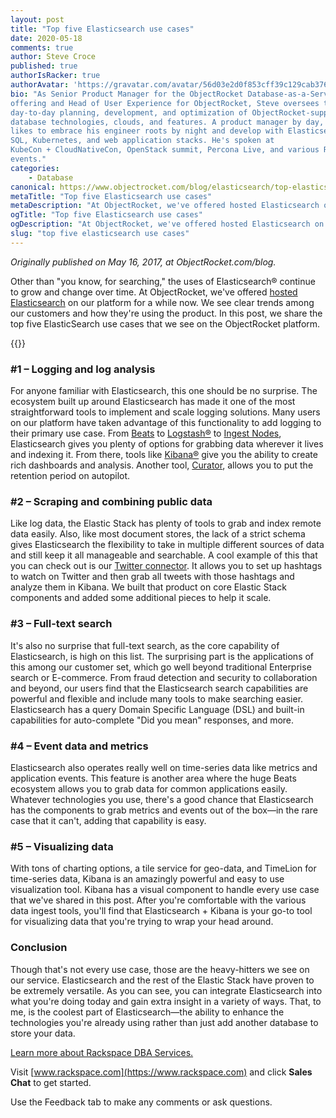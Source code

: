 ```yaml
---
layout: post
title: "Top five Elasticsearch use cases"
date: 2020-05-18
comments: true
author: Steve Croce
published: true
authorIsRacker: true
authorAvatar: 'https://gravatar.com/avatar/56d03e2d0f853cff39c129cab3761d49'
bio: "As Senior Product Manager for the ObjectRocket Database-as-a-Service
offering and Head of User Experience for ObjectRocket, Steve oversees the
day-to-day planning, development, and optimization of ObjectRocket-supported
database technologies, clouds, and features. A product manager by day, he still
likes to embrace his engineer roots by night and develop with Elasticsearch,
SQL, Kubernetes, and web application stacks. He's spoken at
KubeCon + CloudNativeCon, OpenStack summit, Percona Live, and various Rackspace
events."
categories:
    - Database
canonical: https://www.objectrocket.com/blog/elasticsearch/top-elasticsearch-use-cases/
metaTitle: "Top five Elasticsearch use cases"
metaDescription: "At ObjectRocket, we've offered hosted Elasticsearch on our platform for a while now. We see clear trends among our customers and how they're using the product."
ogTitle: "Top five Elasticsearch use cases"
ogDescription: "At ObjectRocket, we've offered hosted Elasticsearch on our platform for a while now. We see clear trends among our customers and how they're using the product."
slug: "top five elasticsearch use cases" 
---
```


*Originally published on May 16, 2017, at ObjectRocket.com/blog.*

Other than "you know, for searching," the uses of Elasticsearch&reg; continue to grow and
change over time. At ObjectRocket, we've offered
[hosted Elasticsearch](https://www.objectrocket.com/managed-elasticsearch/) on our platform
for a while now. We see clear trends among our customers and how they're using the product.
In this post, we share the top five ElasticSearch use cases that we see on the
ObjectRocket platform.

<!--more-->

{{<image src="Picture1.png" title="" alt="">}}

### #1 – Logging and log analysis

For anyone familiar with Elasticsearch, this one should be no surprise. The ecosystem
built up around Elasticsearch has made it one of the most straightforward tools to
implement and scale logging solutions. Many users on our platform have taken advantage
of this functionality to add logging to their primary use case. From 
[Beats](https://www.elastic.co/beats/) to [Logstash&reg;](https://www.elastic.co/logstash)
to [Ingest Nodes](https://www.elastic.co/guide/en/elasticsearch/reference/current/ingest.html),
Elasticsearch gives you plenty of options for grabbing data wherever it
lives and indexing it. From there, tools like [Kibana&reg;](https://www.elastic.co/kibana)
give you the ability to create rich dashboards and analysis. Another tool,
[Curator](https://www.elastic.co/guide/en/elasticsearch/client/curator/5.8/index.html),
allows you to put the retention period on autopilot.

### #2 – Scraping and combining public data

Like log data, the Elastic Stack has plenty of tools to grab and index remote data
easily. Also, like most document stores, the lack of a strict schema gives Elasticsearch
the flexibility to take in multiple different sources of data and still keep it all
manageable and searchable. A cool example of this that you can check out is our 
[Twitter connector](https://docs.objectrocket.com/twitter_to_elasticsearch.html?_ga=2.133731274.593289780.1589200458-1838016293.1580152479).
It allows you to set up hashtags to watch on Twitter and then grab all tweets with those
hashtags and analyze them in Kibana. We built that product on core Elastic Stack components
and added some additional pieces to help it scale.

### #3 – Full-text search

It's also no surprise that full-text search, as the core capability of Elasticsearch, is
high on this list. The surprising part is the applications of this among our customer set,
which go well beyond traditional Enterprise search or E-commerce. From fraud detection and
security to collaboration and beyond, our users find that the Elasticsearch search capabilities
are powerful and flexible and include many tools to make searching easier. Elasticsearch has
a query Domain Specific Language (DSL) and built-in capabilities for auto-complete
"Did you mean" responses, and more.

### #4 – Event data and metrics

Elasticsearch also operates really well on time-series data like metrics and application
events. This feature is another area where the huge Beats ecosystem allows you to grab data
for common applications easily. Whatever technologies you use, there's a good chance that
Elasticsearch has the components to grab metrics and events out of the box&mdash;in the rare
case that it can't, adding that capability is easy.

### #5 – Visualizing data

With tons of charting options, a tile service for geo-data, and TimeLion for time-series
data, Kibana is an amazingly powerful and easy to use visualization tool. Kibana has a
visual component to handle every use case that we've shared in this post. After you're
comfortable with the various data ingest tools, you'll find that Elasticsearch + Kibana
is your go-to tool for visualizing data that you're trying to wrap your head around.

### Conclusion

Though that's not every use case, those are the heavy-hitters we see on our service.
Elasticsearch and the rest of the Elastic Stack have proven to be extremely versatile.
As you can see, you can integrate Elasticsearch into what you're doing today and gain extra
insight in a variety of ways. That, to me, is the coolest part of Elasticsearch&mdash;the
ability to enhance the technologies you're already using rather than just add another
database to store your data.

<a class="cta purple" id="cta" href="https://www.rackspace.com/data/dba-services">Learn more about Rackspace DBA Services.</a>

Visit [www.rackspace.com](https://www.rackspace.com) and click **Sales Chat**
to get started.

Use the Feedback tab to make any comments or ask questions.
